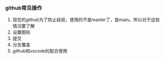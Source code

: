 ### github常见操作

1. 现在的github为了防止歧视，使用的不是master了，是main。所以对于这些情况要了解
2. 设置图标
3. 提交
4. 分支覆盖
5. github和vscode的配合使用